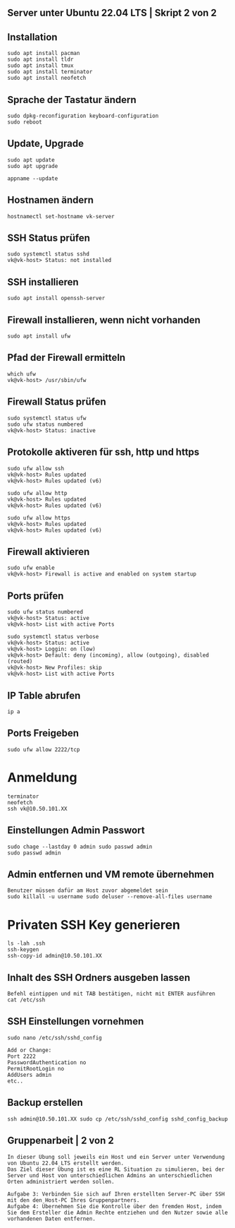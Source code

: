 ## Server unter Ubuntu 22.04 LTS | Skript 2 von 2

## Installation
	sudo apt install pacman
	sudo apt install tldr
	sudo apt install tmux
	sudo apt install terminator
	sudo apt install neofetch

## Sprache der Tastatur ändern
	sudo dpkg-reconfiguration keyboard-configuration
	sudo reboot

## Update, Upgrade 
	sudo apt update
	sudo apt upgrade

	appname --update

## Hostnamen ändern 
	hostnamectl set-hostname vk-server

## SSH Status prüfen
	sudo systemctl status sshd
	vk@vk-host> Status: not installed

## SSH installieren
	sudo apt install openssh-server

## Firewall installieren, wenn nicht vorhanden
	sudo apt install ufw

## Pfad der Firewall ermitteln
	which ufw
	vk@vk-host> /usr/sbin/ufw

## Firewall Status prüfen
	sudo systemctl status ufw
	sudo ufw status numbered
	vk@vk-host> Status: inactive

## Protokolle aktiveren für ssh, http und https
	sudo ufw allow ssh
	vk@vk-host> Rules updated
	vk@vk-host> Rules updated (v6)

	sudo ufw allow http
	vk@vk-host> Rules updated
	vk@vk-host> Rules updated (v6)

	sudo ufw allow https
	vk@vk-host> Rules updated
	vk@vk-host> Rules updated (v6)

## Firewall aktivieren
	sudo ufw enable 
	vk@vk-host> Firewall is active and enabled on system startup

## Ports prüfen
	sudo ufw status numbered
	vk@vk-host> Status: active 
	vk@vk-host> List with active Ports

	sudo systemctl status verbose
	vk@vk-host> Status: active
	vk@vk-host> Loggin: on (low)
	vk@vk-host> Default: deny (incoming), allow (outgoing), disabled (routed)
	vk@vk-host> New Profiles: skip
	vk@vk-host> List with active Ports

## IP Table abrufen
	ip a

## Ports Freigeben
	sudo ufw allow 2222/tcp

# Anmeldung  
	terminator 
	neofetch
	ssh vk@10.50.101.XX 

## Einstellungen Admin Passwort
	sudo chage --lastday 0 admin sudo passwd admin
	sudo passwd admin

## Admin entfernen und VM remote übernehmen
	Benutzer müssen dafür am Host zuvor abgemeldet sein
	sudo killall -u username sudo deluser --remove-all-files username

# Privaten SSH Key generieren 	
	ls -lah .ssh 
	ssh-keygen 
	ssh-copy-id admin@10.50.101.XX

## Inhalt des SSH Ordners ausgeben lassen
	Befehl eintippen und mit TAB bestätigen, nicht mit ENTER ausführen
	cat /etc/ssh

## SSH Einstellungen vornehmen
	sudo nano /etc/ssh/sshd_config

	Add or Change:
	Port 2222
	PasswordAuthentication no
	PermitRootLogin no
	AddUsers admin
	etc..

## Backup erstellen
	ssh admin@10.50.101.XX sudo cp /etc/ssh/sshd_config sshd_config_backup

## Gruppenarbeit | 2 von 2
	In dieser Übung soll jeweils ein Host und ein Server unter Verwendung von Ubuntu 22.04 LTS erstellt werden.
	Das Ziel dieser Übung ist es eine RL Situation zu simulieren, bei der Server und Host von unterschiedlichen Admins an unterschiedlichen Orten administriert werden sollen.

	Aufgabe 3: Verbinden Sie sich auf Ihren erstellten Server-PC über SSH mit den den Host-PC Ihres Gruppenpartners.
	Aufgabe 4: Übernehmen Sie die Kontrolle über den fremden Host, indem Sie dem Ersteller die Admin Rechte entziehen und den Nutzer sowie alle vorhandenen Daten entfernen.




